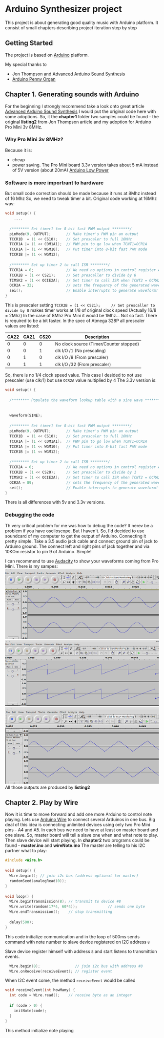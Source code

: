 # Arduino Synthesizer project

This project is about generating good quality music with Arduino platform.
It consist of small chapters describing project iteration step by step

## Getting Started
The project is based on [Arduino](https://www.arduino.cc/) platform.

My special thanks to
* Jon Thompson and [Advanced Arduino Sound Synthesis](https://makezine.com/projects/make-35/advanced-arduino-sound-synthesis/) 
* [Arduino Penny Organ](https://www.youtube.com/watch?v=Ehlp5DnNiag)

## Chapter 1. Generating sounds with Arduino
For the beginning I strongly recommend take a look onto great article [Advanced Arduino Sound Synthesis](https://makezine.com/projects/make-35/advanced-arduino-sound-synthesis/) 
I would put the original code here with some adoptions.
So, it the **chapter1** folder two samples could be found - the original **listing2** from Jon Thompson article and my adoption for Arduino Pro Mini 3v 8MHz.

### Why Pro Mini 3v 8MHz?

Because it is:
* cheap
* power saving.
The Pro Mini board 3.3v version takes about 5 mA instead of 5V version (about 20mA)
[Arduino Low Power](http://www.home-automation-community.com/arduino-low-power-how-to-run-atmega328p-for-a-year-on-coin-cell-battery/)

### Software is more importrant to hardware
But small code correction should be made because it runs at 8Mhz instead of 16 Mhz
So, we need to tweak timer a bit. Original code working at 16Mhz was:

```C
void setup() {
	....
 
  /******** Set timer1 for 8-bit fast PWM output ********/
  pinMode(9, OUTPUT);       // Make timer's PWM pin an output
  TCCR1B  = (1 << CS10);    // Set prescaler to full 16MHz
  TCCR1A |= (1 << COM1A1);  // PWM pin to go low when TCNT1=OCR1A
  TCCR1A |= (1 << WGM10);   // Put timer into 8-bit fast PWM mode
  TCCR1B |= (1 << WGM12); 

  /******** Set up timer 2 to call ISR ********/
  TCCR2A = 0;               // We need no options in control register A
  TCCR2B = (1 << CS21);     // Set prescaller to divide by 8
  TIMSK2 = (1 << OCIE2A);   // Set timer to call ISR when TCNT2 = OCRA2
  OCR2A = 32;               // sets the frequency of the generated wave
  sei();                    // Enable interrupts to generate waveform!
}
```
This is prescaler setting
`TCCR2B = (1 << CS21);     // Set prescaller to divide by 8` 
makes timer works at 1/8 of original clock speed (Actually 16/8 = 2Mhz)
In the case of 8Mhz Pro Mini it would be 1Mhz... Not so fast. There is required to be a bit faster.
In the spec of Atmega 328P all prescaler values are listed:

| CA22 | CA21 | CS20 | Description |
| ---- | ---- | ---- | ----------- |
|0     |0     |0     |No clock source (Timer/Counter stopped) |
|0     |0     |1     |clk I/O /1 (No prescaling) |
|0     |1     |0     |clk I/O /8 (From prescaler) |
|0     |1     |1     |clk I/O /32 (From prescaler) |

So, there is no 1/4 clock speed value. This case I desided to not use prescaler (use clk/1) but use `OCR2A` value nultiplied by 4
The 3.3v version is:

```C
void setup() {

  /******** Populate the waveform lookup table with a sine wave ********/
  
  
  waveform(SINE);
 
  /******** Set timer1 for 8-bit fast PWM output ********/
  pinMode(9, OUTPUT);       // Make timer's PWM pin an output
  TCCR1B  = (1 << CS10);    // Set prescaler to full 16MHz
  TCCR1A |= (1 << COM1A1);  // PWM pin to go low when TCNT1=OCR1A
  TCCR1A |= (1 << WGM10);   // Put timer into 8-bit fast PWM mode
  TCCR1B |= (1 << WGM12); 

  /******** Set up timer 2 to call ISR ********/
  TCCR2A = 0;               // We need no options in control register A
  TCCR2B = (1 << CS20);     // Set prescaller to divide by 1
  TIMSK2 = (1 << OCIE2A);   // Set timer to call ISR when TCNT2 = OCRA2
  OCR2A = 89;               // sets the frequency of the generated wave
  sei();                    // Enable interrupts to generate waveform!
}
```

There is all differences with 5v and 3.3v versions.

### Debugging the code
Th very critical problem for me was how to debug the code? It nerev be a problem if you have osciloscope.
But I haven't.
So, I'd decided to use soundcard of my computer to get the output of Arduino.
Connecting it pretty simple. Take a 3.5 audio jack cable and connect ground pin of jack to Arduino ground.
The connect left and right pins of jack together and via 10KOm resistor to pin 9 of Arduino.
Simple!

I can recommend to use [Audacity](https://www.audacityteam.org/) to show your waveforms coming from Pro Mini.
There is my sampes:
![Sine wave](https://github.com/variostudio/arduSynth/blob/master/images/wave1.png)
![Ramp wave](https://github.com/variostudio/arduSynth/blob/master/images/wave2.png)
![Triangle wave](https://github.com/variostudio/arduSynth/blob/master/images/wave3.png)
All those outputs are produced by **listing2**

## Chapter 2. Play by Wire
Now it is time to move forward and add one more Arduino to control note playing.
Lets use [Arduino Wire](https://www.arduino.cc/en/Reference/Wire) to connect several Arduinos in one bus. 
Big deal of this idea is connecting unlimited devices using only two Pro Mini pins - A4 and A5.
In each bus we need to have at least on master board and one slave.
So, master board will tell a slave one when and what note to play. Then slave device will start playing.
In **chapter2** two programs could be found - **master.ino** and **wireNote.ino**
The master are telling to his I2C partner what to play:
```C
#include <Wire.h>

void setup() {
  Wire.begin(); // join i2c bus (address optional for master)
  randomSeed(analogRead(0));
}

void loop() {
  Wire.beginTransmission(8); // transmit to device #8
  Wire.write(random(17*4, 60*4));              // sends one byte
  Wire.endTransmission();    // stop transmitting

  delay(500);
}
```
This code initialize communication and in the loop of 500ms sends command with note number to slave device registered on I2C address `8`

Slave device register himself with address `8` and start listens to transmittion events.
```C
  Wire.begin(8);                // join i2c bus with address #8
  Wire.onReceive(receiveEvent); // register event
```
When I2C event come, the method `receiveEvent` would be called
```C
void receiveEvent(int howMany) {
  int code = Wire.read();    // receive byte as an integer

  if (code > 0) {
    initNote(code);
  }
}
```
This method initialize note playing
